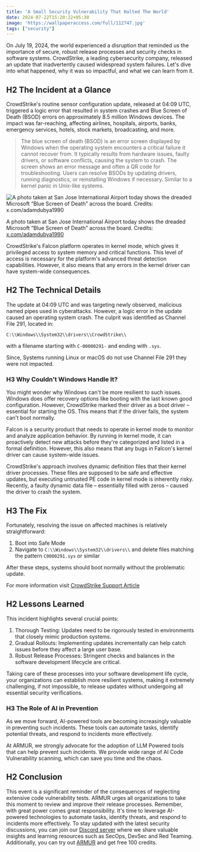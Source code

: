 ```yaml
---
title: 'A Small Security Vulnerability That Halted The World'
date: 2024-07-22T15:20:22+05:30
image: 'https://wallpaperaccess.com/full/112747.jpg'
tags: ["security"]
---
```


On July 19, 2024, the world experienced a disruption that reminded us the importance of secure, robust release processes and security checks in software systems. CrowdStrike, a leading cybersecurity company, released an update that inadvertently caused widespread system failures. Let's dive into what happened, why it was so impactful, and what we can learn from it.

## H2 The Incident at a Glance

CrowdStrike's routine sensor configuration update, released at 04:09 UTC, triggered a logic error that resulted in system crashes and Blue Screen of Death (BSOD) errors on approximately 8.5 million Windows devices. The impact was far-reaching, affecting airlines, hospitals, airports, banks, emergency services, hotels, stock markets, broadcasting, and more.

> The blue screen of death (BSOD) is an error screen displayed by Windows when the operating system encounters a critical failure it cannot recover from. It typically results from hardware issues, faulty drivers, or software conflicts, causing the system to crash. The screen shows an error message and often a QR code for troubleshooting. Users can resolve BSODs by updating drivers, running diagnostics, or reinstalling Windows if necessary.
Similar to a kernel panic in Unix-like systems.
> 

![A photo taken at San Jose International Airport today shows the dreaded Microsoft “Blue Screen of Death” across the board. Credits: [x.com/adamdubya1990](http://x.com/adamdubya1990)](https://i.imgur.com/7bblPtJ.jpeg)

A photo taken at San Jose International Airport today shows the dreaded Microsoft “Blue Screen of Death” across the board. Credits: [x.com/adamdubya1990](http://x.com/adamdubya1990)

CrowdStrike's Falcon platform operates in kernel mode, which gives it privileged access to system memory and critical functions. This level of access is necessary for the platform's advanced threat detection capabilities. However, it also means that any errors in the kernel driver can have system-wide consequences.

## H2 The Technical Details

The update at 04:09 UTC and was targeting newly observed, malicious named pipes used in cyberattacks. However, a logic error in the update caused an operating system crash. The culprit was identified as Channel File 291, located in:

`C:\\Windows\\System32\\drivers\\CrowdStrike\\`

with a filename starting with `C-00000291-` and ending with `.sys`.

Since, Systems running Linux or macOS do not use Channel File 291 they were not impacted.

### H3 Why Couldn't Windows Handle It?

You might wonder why Windows can't be more resilient to such issues. Windows does offer recovery options like booting with the last known good configuration. However, CrowdStrike marked their driver as a boot driver – essential for starting the OS. This means that if the driver fails, the system can't boot normally.

Falcon is a security product that needs to operate in kernel mode to monitor and analyze application behavior. By running in kernel mode, it can proactively detect new attacks before they're categorized and listed in a formal definition. However, this also means that any bugs in Falcon's kernel driver can cause system-wide issues.

CrowdStrike's approach involves dynamic definition files that their kernel driver processes. These files are supposed to be safe and effective updates, but executing untrusted PE code in kernel mode is inherently risky. Recently, a faulty dynamic data file – essentially filled with zeros – caused the driver to crash the system.

## H3 The Fix

Fortunately, resolving the issue on affected machines is relatively straightforward:

1. Boot into Safe Mode
2. Navigate to `C:\\Windows\\System32\\drivers\\` and delete files matching the pattern `C0000291.sys` or similar

After these steps, systems should boot normally without the problematic update.

For more information visit [CrowdStrike Support Article](https://www.crowdstrike.com/falcon-content-update-remediation-and-guidance-hub/)

## H2 Lessons Learned

This incident highlights several crucial points:

1. Thorough Testing: Updates need to be rigorously tested in environments that closely mimic production systems.
2. Gradual Rollouts: Implementing updates incrementally can help catch issues before they affect a large user base.
3. Robust Release Processes: Stringent checks and balances in the software development lifecycle are critical.

Taking care of these processes into your software development life cycle, your organizations can establish more resilient systems, making it extremely challenging, if not impossible, to release updates without undergoing all essential security verifications.

### H3 The Role of AI in Prevention

As we move forward, AI-powered tools are becoming increasingly valuable in preventing such incidents. These tools can automate tasks, identify potential threats, and respond to incidents more effectively.

At ARMUR, we strongly advocate for the adoption of LLM Powered tools that can help prevent such incidents. We provide wide range of AI Code Vulnerability scanning, which can save you time and the chaos.

## H2 Conclusion

This event is a significant reminder of the consequences of neglecting extensive code vulnerability tests. ARMUR urges all organizations to take this moment to review and improve their release processes. Remember, with great power comes great responsibility. It's time to leverage AI-powered technologies to automate tasks, identify threats, and respond to incidents more effectively. 
To stay updated with the latest security discussions, you can join our [Discord server](https://discord.com/invite/qGMMmgFnZD) where we share valuable insights and learning resources such as SecOps, DevSec and Red Teaming. Additionally, you can try out [ARMUR](https://armur.ai/) and get free 100 credits.